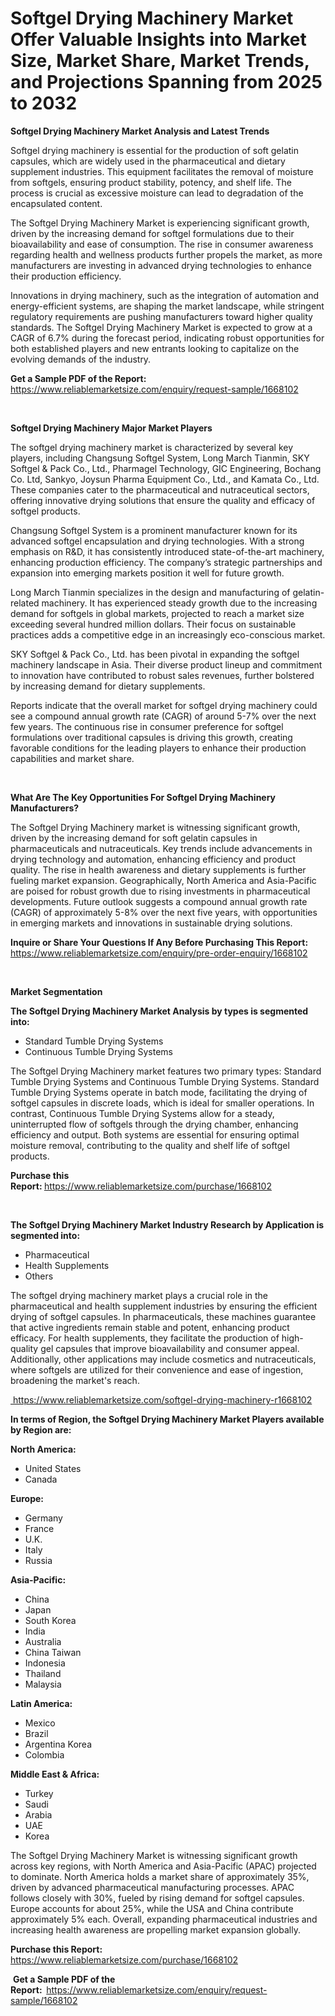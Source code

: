 <p><h1>Softgel Drying Machinery Market Offer Valuable Insights into Market Size, Market Share, Market Trends, and Projections Spanning from 2025 to 2032</h1></p><p><strong>Softgel Drying Machinery Market Analysis and Latest Trends</strong></p>
<p><p>Softgel drying machinery is essential for the production of soft gelatin capsules, which are widely used in the pharmaceutical and dietary supplement industries. This equipment facilitates the removal of moisture from softgels, ensuring product stability, potency, and shelf life. The process is crucial as excessive moisture can lead to degradation of the encapsulated content.</p><p>The Softgel Drying Machinery Market is experiencing significant growth, driven by the increasing demand for softgel formulations due to their bioavailability and ease of consumption. The rise in consumer awareness regarding health and wellness products further propels the market, as more manufacturers are investing in advanced drying technologies to enhance their production efficiency. </p><p>Innovations in drying machinery, such as the integration of automation and energy-efficient systems, are shaping the market landscape, while stringent regulatory requirements are pushing manufacturers toward higher quality standards. The Softgel Drying Machinery Market is expected to grow at a CAGR of 6.7% during the forecast period, indicating robust opportunities for both established players and new entrants looking to capitalize on the evolving demands of the industry.</p></p>
<p><strong>Get a Sample PDF of the Report:&nbsp;</strong> <a href="https://www.reliablemarketsize.com/enquiry/request-sample/1668102?utm_campaign=2413&utm_medium=2&utm_source=Github&utm_content=ia&utm_term=19042025&utm_id=softgel-drying-machinery">https://www.reliablemarketsize.com/enquiry/request-sample/1668102</a></p>
<p>&nbsp;</p>
<p><strong>Softgel Drying Machinery Major Market Players</strong></p>
<p><p>The softgel drying machinery market is characterized by several key players, including Changsung Softgel System, Long March Tianmin, SKY Softgel & Pack Co., Ltd., Pharmagel Technology, GIC Engineering, Bochang Co. Ltd, Sankyo, Joysun Pharma Equipment Co., Ltd., and Kamata Co., Ltd. These companies cater to the pharmaceutical and nutraceutical sectors, offering innovative drying solutions that ensure the quality and efficacy of softgel products.</p><p>Changsung Softgel System is a prominent manufacturer known for its advanced softgel encapsulation and drying technologies. With a strong emphasis on R&D, it has consistently introduced state-of-the-art machinery, enhancing production efficiency. The company’s strategic partnerships and expansion into emerging markets position it well for future growth.</p><p>Long March Tianmin specializes in the design and manufacturing of gelatin-related machinery. It has experienced steady growth due to the increasing demand for softgels in global markets, projected to reach a market size exceeding several hundred million dollars. Their focus on sustainable practices adds a competitive edge in an increasingly eco-conscious market.</p><p>SKY Softgel & Pack Co., Ltd. has been pivotal in expanding the softgel machinery landscape in Asia. Their diverse product lineup and commitment to innovation have contributed to robust sales revenues, further bolstered by increasing demand for dietary supplements.</p><p>Reports indicate that the overall market for softgel drying machinery could see a compound annual growth rate (CAGR) of around 5-7% over the next few years. The continuous rise in consumer preference for softgel formulations over traditional capsules is driving this growth, creating favorable conditions for the leading players to enhance their production capabilities and market share.</p></p>
<p>&nbsp;</p>
<p><strong>What Are The Key Opportunities For Softgel Drying Machinery Manufacturers?</strong></p>
<p><p>The Softgel Drying Machinery market is witnessing significant growth, driven by the increasing demand for soft gelatin capsules in pharmaceuticals and nutraceuticals. Key trends include advancements in drying technology and automation, enhancing efficiency and product quality. The rise in health awareness and dietary supplements is further fueling market expansion. Geographically, North America and Asia-Pacific are poised for robust growth due to rising investments in pharmaceutical developments. Future outlook suggests a compound annual growth rate (CAGR) of approximately 5-8% over the next five years, with opportunities in emerging markets and innovations in sustainable drying solutions.</p></p>
<p><strong>Inquire or Share Your Questions If Any Before Purchasing This Report:</strong> <a href="https://www.reliablemarketsize.com/enquiry/pre-order-enquiry/1668102?utm_campaign=2413&utm_medium=2&utm_source=Github&utm_content=ia&utm_term=19042025&utm_id=softgel-drying-machinery">https://www.reliablemarketsize.com/enquiry/pre-order-enquiry/1668102</a></p>
<p>&nbsp;</p>
<p><strong>Market Segmentation</strong></p>
<p><strong>The Softgel Drying Machinery Market Analysis by types is segmented into:</strong></p>
<p><ul><li>Standard Tumble Drying Systems</li><li>Continuous Tumble Drying Systems</li></ul></p>
<p><p>The Softgel Drying Machinery market features two primary types: Standard Tumble Drying Systems and Continuous Tumble Drying Systems. Standard Tumble Drying Systems operate in batch mode, facilitating the drying of softgel capsules in discrete loads, which is ideal for smaller operations. In contrast, Continuous Tumble Drying Systems allow for a steady, uninterrupted flow of softgels through the drying chamber, enhancing efficiency and output. Both systems are essential for ensuring optimal moisture removal, contributing to the quality and shelf life of softgel products.</p></p>
<p><strong>Purchase this Report:&nbsp;</strong><a href="https://www.reliablemarketsize.com/purchase/1668102?utm_campaign=2413&utm_medium=2&utm_source=Github&utm_content=ia&utm_term=19042025&utm_id=softgel-drying-machinery">https://www.reliablemarketsize.com/purchase/1668102</a></p>
<p>&nbsp;</p>
<p><strong>The Softgel Drying Machinery Market Industry Research by Application is segmented into:</strong></p>
<p><ul><li>Pharmaceutical</li><li>Health Supplements</li><li>Others</li></ul></p>
<p><p>The softgel drying machinery market plays a crucial role in the pharmaceutical and health supplement industries by ensuring the efficient drying of softgel capsules. In pharmaceuticals, these machines guarantee that active ingredients remain stable and potent, enhancing product efficacy. For health supplements, they facilitate the production of high-quality gel capsules that improve bioavailability and consumer appeal. Additionally, other applications may include cosmetics and nutraceuticals, where softgels are utilized for their convenience and ease of ingestion, broadening the market's reach.</p></p>
<p><a href="https://www.reliablemarketsize.com/softgel-drying-machinery-r1668102?utm_campaign=2413&utm_medium=2&utm_source=Github&utm_content=ia&utm_term=19042025&utm_id=softgel-drying-machinery">&nbsp;https://www.reliablemarketsize.com/softgel-drying-machinery-r1668102</a></p>
<p><strong>In terms of Region, the Softgel Drying Machinery Market Players available by Region are:</strong></p>
<p>
    <p> <strong> North America: </strong>
        <ul>
            <li>United States</li>
            <li>Canada</li>
        </ul>
        </p> 
    <p> <strong> Europe: </strong>
        <ul>
            <li>Germany</li>
            <li>France</li>
            <li>U.K.</li>
            <li>Italy</li>
            <li>Russia</li>
        </ul>
        </p> 
    <p> <strong> Asia-Pacific: </strong>
        <ul>
            <li>China</li>
            <li>Japan</li>
            <li>South Korea</li>
            <li>India</li>
            <li>Australia</li>
            <li>China Taiwan</li>
            <li>Indonesia</li>
            <li>Thailand</li>
            <li>Malaysia</li>
        </ul>
        </p> 
    <p> <strong> Latin America: </strong>
        <ul>
            <li>Mexico</li>
            <li>Brazil</li>
            <li>Argentina Korea</li>
            <li>Colombia</li>
        </ul>
        </p> 
    <p> <strong> Middle East & Africa: </strong>
        <ul>
            <li>Turkey</li>
            <li>Saudi</li>
            <li>Arabia</li>
            <li>UAE</li>
            <li>Korea</li>
        </ul>
    </p>
    </p>
<p><p>The Softgel Drying Machinery Market is witnessing significant growth across key regions, with North America and Asia-Pacific (APAC) projected to dominate. North America holds a market share of approximately 35%, driven by advanced pharmaceutical manufacturing processes. APAC follows closely with 30%, fueled by rising demand for softgel capsules. Europe accounts for about 25%, while the USA and China contribute approximately 5% each. Overall, expanding pharmaceutical industries and increasing health awareness are propelling market expansion globally.</p></p>
<p><strong>Purchase this Report: </strong><a href="https://www.reliablemarketsize.com/purchase/1668102?utm_campaign=2413&utm_medium=2&utm_source=Github&utm_content=ia&utm_term=19042025&utm_id=softgel-drying-machinery">https://www.reliablemarketsize.com/purchase/1668102</a></p>
<p>&nbsp;<strong>Get a Sample PDF of the Report:&nbsp;&nbsp;</strong><a href="https://www.reliablemarketsize.com/enquiry/request-sample/1668102?utm_campaign=2413&utm_medium=2&utm_source=Github&utm_content=ia&utm_term=19042025&utm_id=softgel-drying-machinery">https://www.reliablemarketsize.com/enquiry/request-sample/1668102</a></p>
<p><strong></strong></p>
<p><p></p><p></p><p></p></p>